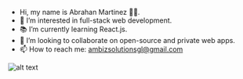 - Hi, my name is Abrahan Martinez 🧔🏽.
- 👀 I’m interested in full-stack web development.
- 📚 I’m currently learning React.js.
- 💞️ I’m looking to collaborate on open-source and private web apps.
- 📫 How to reach me: ambizsolutionsgl@gmail.com

<!---
abemartinez2020/abemartinez2020 is a ✨ special ✨ repository because its `README.md` (this file) appears on your GitHub profile.
You can click the Preview link to take a look at your changes.
--->
![alt text](https://www.codewars.com/users/abemartinez2020/badges/micro "image Title")
